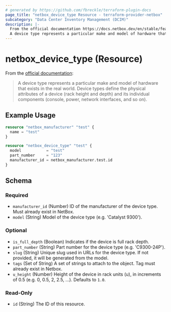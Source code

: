 ```yaml
---
# generated by https://github.com/fbreckle/terraform-plugin-docs
page_title: "netbox_device_type Resource - terraform-provider-netbox"
subcategory: "Data Center Inventory Management (DCIM)"
description: |-
  From the official documentation https://docs.netbox.dev/en/stable/features/device-types/#device-types_1:
  A device type represents a particular make and model of hardware that exists in the real world. Device types define the physical attributes of a device (rack height and depth) and its individual components (console, power, network interfaces, and so on).
---
```


# netbox_device_type (Resource)

From the [official documentation](https://docs.netbox.dev/en/stable/features/device-types/#device-types_1):

> A device type represents a particular make and model of hardware that exists in the real world. Device types define the physical attributes of a device (rack height and depth) and its individual components (console, power, network interfaces, and so on).

## Example Usage

```terraform
resource "netbox_manufacturer" "test" {
  name = "test"
}

resource "netbox_device_type" "test" {
  model           = "test"
  part_number     = "123"
  manufacturer_id = netbox_manufacturer.test.id
}
```

<!-- schema generated by tfplugindocs -->
## Schema

### Required

- `manufacturer_id` (Number) ID of the manufacturer of the device type. Must already exist in NetBox.
- `model` (String) Model of the device type (e.g. 'Catalyst 9300').

### Optional

- `is_full_depth` (Boolean) Indicates if the device is full rack depth.
- `part_number` (String) Part number for the device type (e.g. 'C9300-24P').
- `slug` (String) Unique slug used in URLs for the device type. If not provided, it will be generated from the model.
- `tags` (Set of String) A set of strings to attach to the object. Tag must already exist in Netbox.
- `u_height` (Number) Height of the device in rack units (u), in increments of 0.5 (e.g. 0, 0.5, 2, 2.5, ...). Defaults to `1.0`.

### Read-Only

- `id` (String) The ID of this resource.


